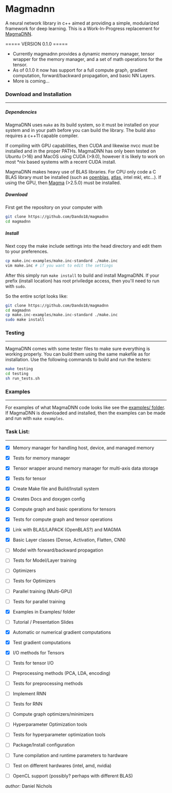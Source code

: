 # Magmadnn

A neural network library in c++ aimed at providing a simple, modularized framework for deep learning. This is a Work-In-Progress replacement for [MagmaDNN](https://bitbucket.org/icl/magmadnn).

===== VERSION 0.1.0 =====
- Currently magmadnn provides a dynamic memory manager, tensor wrapper for the memory manager, and a set of math operations for the tensor.
- As of 0.1.0 it now has support for a full compute graph, gradient computation, forward/backward propagation, and basic NN Layers.
- More is coming...


### Download and Installation
-----------------------------

##### Dependencies
MagmaDNN uses `make` as its build system, so it must be installed on your system and in your path before you can build the library. The build also requires a c++11 capable compiler.

If compiling with GPU capabilities, then CUDA and likewise nvcc must be installed and in the proper PATHs. MagmaDNN has only been tested on Ubuntu (>16) and MacOS using CUDA (>9.0), however it is likely to work on most *nix based systems with a recent CUDA install. 

MagmaDNN makes heavy use of BLAS libraries. For CPU only code a C BLAS library must be installed (such as [openblas](https://www.openblas.net/), [atlas](http://math-atlas.sourceforge.net/), intel mkl, etc...). If using the GPU, then [Magma](http://icl.cs.utk.edu/magma/) (>2.5.0) must be installed.

##### Download
First get the repository on your computer with

```sh
git clone https://github.com/Dando18/magmadnn
cd magmadnn
```

##### Install
Next copy the make include settings into the head directory and edit them to your preferences.

```sh
cp make.inc-examples/make.inc-standard ./make.inc
vim make.inc # if you want to edit the settings
```

After this simply run `make install` to build and install MagmaDNN. If your prefix (install location) has root priviledge access, then you'll need to run with `sudo`.

So the entire script looks like:

```sh
git clone https://github.com/Dando18/magmadnn
cd magmadnn
cp make.inc-examples/make.inc-standard ./make.inc
sudo make install
```

### Testing 
------------
MagmaDNN comes with some tester files to make sure everything is working properly. You can build them using the same makefile as for installation. Use the following commands to build and run the testers:

```sh
make testing
cd testing
sh run_tests.sh
```

### Examples
-----------
For examples of what MagmaDNN code looks like see the [examples/ folder](https://github.com/Dando18/magmadnn/tree/master/examples). If MagmaDNN is downloaded and installed, then the examples can be made and run with `make examples`.


### Task List:
-----------------------------------
- [x] Memory manager for handling host, device, and managed memory
- [x] Tests for memory manager
- [x] Tensor wrapper around memory manager for multi-axis data storage
- [x] Tests for tensor 
- [x] Create Make file and Build/Install system
- [x] Creates Docs and doxygen config
- [x] Compute graph and basic operations for tensors
- [x] Tests for compute graph and tensor operations
- [x] Link with BLAS/LAPACK (OpenBLAS?) and MAGMA
- [x] Basic Layer classes (Dense, Activation, Flatten, CNN)
- [ ] Model with forward/backward propagation
- [ ] Tests for Model/Layer training
- [ ] Optimizers
- [ ] Tests for Optimizers
- [ ] Parallel training (Multi-GPU)
- [ ] Tests for parallel training
- [x] Examples in Examples/ folder
- [ ] Tutorial / Presentation Slides
- [x] Automatic or numerical gradient computations
- [x] Test gradient computations
- [x] I/O methods for Tensors
- [ ] Tests for tensor I/O
- [ ] Preprocessing methods (PCA, LDA, encoding)
- [ ] Tests for preprocessing methods
- [ ] Implement RNN
- [ ] Tests for RNN
- [ ] Compute graph optimizers/minimizers
- [ ] Hyperparameter Optimization tools
- [ ] Tests for hyperparameter optimization tools
- [ ] Package/Install configuration
- [ ] Tune compilation and runtime parameters to hardware
- [ ] Test on different hardwares (intel, amd, nvidia)
- [ ] OpenCL support (possibly? perhaps with different BLAS)


_author:_ Daniel Nichols
